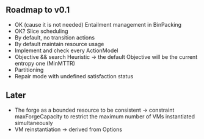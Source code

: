 Roadmap to v0.1
----------------

- OK (cause it is not needed) Entailment management in BinPacking
- OK? Slice scheduling
- By default, no transition actions
- By default maintain resource usage
- Implement and check every ActionModel
- Objective && search Heuristic
   -> the default Objective will be the current entropy one (MinMTTR)
- Partitioning
- Repair mode with undefined satisfaction status

Later
-----------------
- The forge as a bounded resource to be consistent
 -> constraint maxForgeCapacity to restrict the maximum number of VMs instantiated simultaneously
- VM reinstantiation
    -> derived from Options

